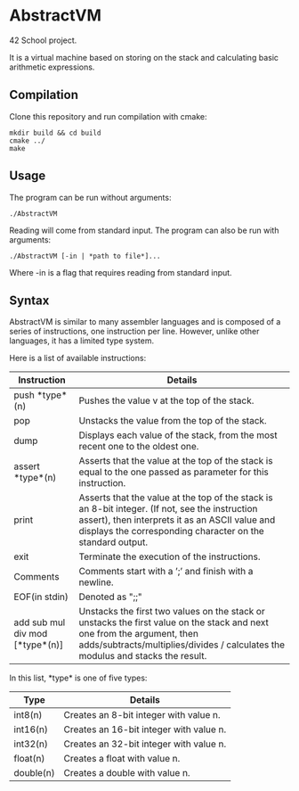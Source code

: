 # AbstractVM #

42 School project.

It is a virtual machine based on storing on the stack and calculating basic arithmetic expressions.

## Compilation ##

Clone this repository and run compilation with cmake:
    
    mkdir build && cd build
    cmake ../
    make
    
## Usage ##

The program can be run without arguments:

    ./AbstractVM

Reading will come from standard input.
The program can also be run with arguments:

    ./AbstractVM [-in | *path to file*]...
    
Where -in is a flag that requires reading from standard input.

## Syntax ##

AbstractVM is similar to many assembler languages and is composed of a series of instructions, one instruction per line. However, unlike other languages, it has a limited type system.

Here is a list of available instructions:

Instruction         | Details
--------------------|-----------
push \*type\*(n)    | Pushes the value v at the top of the stack.
pop                 | Unstacks the value from the top of the stack.
dump                | Displays each value of the stack, from the most recent one to the oldest one.
assert \*type\*(n)  | Asserts that the value at the top of the stack is equal to the one passed as parameter for this instruction.
print               | Asserts that the value at the top of the stack is an 8-bit integer. (If not, see the instruction assert), then interprets it as an ASCII value and displays the corresponding character on the standard output.
exit                | Terminate the execution of the instructions.
Comments            | Comments start with a ’;’ and finish with a newline.
EOF(in stdin)       | Denoted as ";;"
add sub mul div mod \[\*type\*(n)\]     | Unstacks the first two values on the stack or unstacks the first value on the stack and next one from the argument, then adds/subtracts/multiplies/divides / calculates the modulus and stacks the result.

In this list, \*type\* is one of five types:

Type      | Details 
----------|--------------------
int8(n)   | Creates an 8-bit integer with value n.
int16(n)  | Creates an 16-bit integer with value n.
int32(n)  | Creates an 32-bit integer with value n.
float(n)  | Creates a float with value n.
double(n) | Creates a double with value n.
